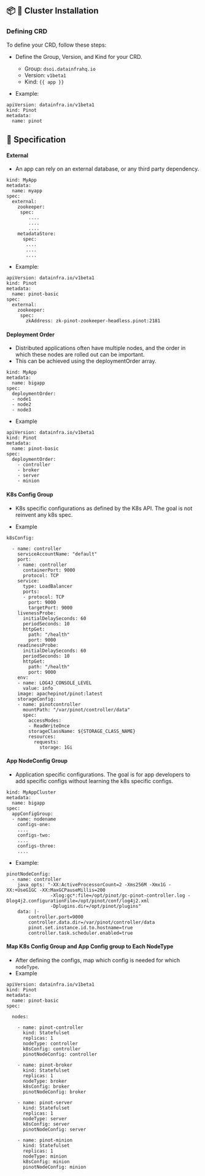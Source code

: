 ## 📦 🚀  Cluster Installation

### Defining CRD

To define your CRD, follow these steps:

-  Define the Group, Version, and Kind for your CRD.
   - Group: `dsoi.datainfrahq.io`
   - Version: `v1beta1`
   - Kind: `{{ app }}`

-  Example:
```
apiVersion: datainfra.io/v1beta1
kind: Pinot
metadata:
  name: pinot
```

## 📄 Specification

#### External

- An app can rely on an external database, or any third party dependency.

```
kind: MyApp
metadata:
  name: myapp
spec:
  external:
    zookeeper:
     spec:
        ....
        ....
        ....
    metadataStore:
      spec:
       ....
       ....
       ....
```

- Example:
```
apiVersion: datainfra.io/v1beta1
kind: Pinot
metadata:
  name: pinot-basic
spec:
  external:
    zookeeper:
     spec:
       zkAddress: zk-pinot-zookeeper-headless.pinot:2181
```


#### Deployment Order

- Distributed applications often have multiple nodes, and the order in which these nodes are rolled out can be important. 
- This can be achieved using the deploymentOrder array.

```
kind: MyApp
metadata:
  name: bigapp
spec:
  deploymentOrder:
  - node1
  - node2
  - node3

```
- Example

```
apiVersion: datainfra.io/v1beta1
kind: Pinot
metadata:
  name: pinot-basic
spec:
  deploymentOrder:
    - controller
    - broker
    - server
    - minion
```
#### K8s Config Group

- K8s specific configurations as defined by the K8s API. The goal is not reinvent any k8s spec. 

- Example
```
k8sConfig:

  - name: controller
    serviceAccountName: "default"
    port:
    - name: controller 
      containerPort: 9000
      protocol: TCP
    service:
      type: LoadBalancer
      ports:
      - protocol: TCP
        port: 9000
        targetPort: 9000
    livenessProbe:
      initialDelaySeconds: 60
      periodSeconds: 10
      httpGet:
        path: "/health"
        port: 9000
    readinessProbe:
      initialDelaySeconds: 60
      periodSeconds: 10
      httpGet:
        path: "/health"
        port: 9000
    env:
    - name: LOG4J_CONSOLE_LEVEL
      value: info
    image: apachepinot/pinot:latest
    storageConfig:
    - name: pinotcontroller
      mountPath: "/var/pinot/controller/data"
      spec:
        accessModes:
        - ReadWriteOnce
        storageClassName: ${STORAGE_CLASS_NAME}
        resources:
          requests:
            storage: 1Gi
```

#### App NodeConfig Group

- Application specific configurations. The goal is for app developers to add specific configs without learning the k8s specific configs. 

```
kind: MyAppCluster
metadata:
  name: bigapp
spec:
  appConfigGroup:
  - name: nodename
    configs-one:
    ....
    configs-two:
    ....
    configs-three:
    ....

```

- Example:

```
pinotNodeConfig:
  - name: controller
    java_opts: "-XX:ActiveProcessorCount=2 -Xms256M -Xmx1G -XX:+UseG1GC -XX:MaxGCPauseMillis=200
                -Xlog:gc*:file=/opt/pinot/gc-pinot-controller.log -Dlog4j2.configurationFile=/opt/pinot/conf/log4j2.xml
                -Dplugins.dir=/opt/pinot/plugins"
    data: |-
        controller.port=9000
        controller.data.dir=/var/pinot/controller/data 
        pinot.set.instance.id.to.hostname=true
        controller.task.scheduler.enabled=true
```

#### Map K8s Config Group and App Config group to Each NodeType

- After defining the configs, map which config is needed for which ```nodeType```.
- Example

```
apiVersion: datainfra.io/v1beta1
kind: Pinot
metadata:
  name: pinot-basic
spec:

  nodes:

    - name: pinot-controller
      kind: Statefulset
      replicas: 1
      nodeType: controller
      k8sConfig: controller
      pinotNodeConfig: controller
    
    - name: pinot-broker
      kind: Statefulset
      replicas: 1
      nodeType: broker
      k8sConfig: broker
      pinotNodeConfig: broker

    - name: pinot-server
      kind: Statefulset
      replicas: 1
      nodeType: server
      k8sConfig: server
      pinotNodeConfig: server
    
    - name: pinot-minion
      kind: Statefulset
      replicas: 1
      nodeType: minion
      k8sConfig: minion
      pinotNodeConfig: minion
```
